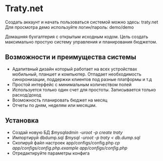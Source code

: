 Traty.net
=====

Создать аккаунт и начать пользоваться системой можно здесь: traty.net
Для просмотра демо используйте логин/пароль: demo/demo

Домашняя бухгалтерия с открытым исходным кодом.
Цель создать максимально простую систему управления и планирования бюджетом.
## Возможности и преимущества системы
 * Адапитвный дизайн который работает на всех устройствах мобильный, планшет и компьютер. Отпадает необходимость синхронизации, поддержки клиентов под разные платформы и т.д
 * Простой интерфейс с минимальным количеством полей
 * Используется только один счет для простоты. Записывается только расход/доход
 * Возможность планировать бюджет на месяц
 * Отчеты по дням, неделям или месяцам.

## Установка
 * Создай новую БД 
 _$mysqladmin -uroot -p create traty_
 * Импортируй dbdump.sql 
 _$mysql -uroot -p traty < db.dump.sql_
 * Скопируй файл настроек app/configs/config.php
 _cp app/configs/config.php.example app/configs/config.php_
 * Отредактируйте параметры конфига


